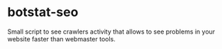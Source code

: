 # botstat-seo
Small script to see crawlers activity that allows to see problems in your website faster than webmaster tools.
